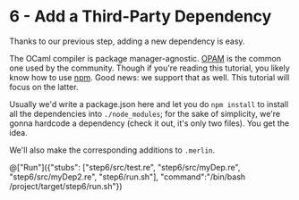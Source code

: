 # 6 - Add a Third-Party Dependency

Thanks to our previous step, adding a new dependency is easy.

The OCaml compiler is package manager-agnostic. [OPAM](https://opam.ocaml.org) is the common one used by the community. Though if you're reading this tutorial, you likely know how to use [npm](https://www.npmjs.com). Good news: we support that as well. This tutorial will focus on the latter.

Usually we'd write a package.json here and let you do `npm install` to install all the dependencies into `./node_modules`; for the sake of simplicity, we're gonna hardcode a dependency (check it out, it's only two files). You get the idea.

We'll also make the corresponding additions to `.merlin`.

@["Run"]({"stubs": ["step6/src/test.re", "step6/src/myDep.re", "step6/src/myDep2.re", "step6/run.sh"], "command":"/bin/bash /project/target/step6/run.sh"})
